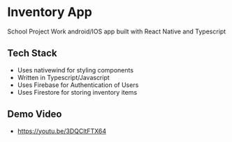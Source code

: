 
# Inventory App 

School Project Work android/IOS app built with React Native and Typescript



##  Tech Stack
- Uses nativewind for styling components
- Written in Typescript/Javascript
- Uses Firebase for Authentication of Users
- Uses Firestore for storing inventory items

## Demo Video
- https://youtu.be/3DQCltFTX64
